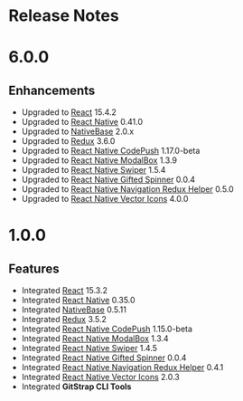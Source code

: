 # Release Notes


# 6.0.0
## Enhancements

* Upgraded to [React](https://facebook.github.io/react/) 15.4.2
* Upgraded to [React Native](https://github.com/facebook/react-native) 0.41.0
* Upgraded to [NativeBase](http://nativebase.io/) 2.0.x
* Upgraded to [Redux](https://github.com/reactjs/redux) 3.6.0
* Upgraded to [React Native CodePush](https://github.com/Microsoft/react-native-code-push) 1.17.0-beta
* Upgraded to [React Native ModalBox](https://github.com/maxs15/react-native-modalbox) 1.3.9
* Upgraded to [React Native Swiper](https://github.com/leecade/react-native-swiper) 1.5.4
* Upgraded to [React Native Gifted Spinner](https://github.com/FaridSafi/react-native-gifted-spinner) 0.0.4
* Upgraded to [React Native Navigation Redux Helper](https://github.com/bakery/react-native-navigation-redux-helpers) 0.5.0
* Upgraded to [React Native Vector Icons](https://github.com/oblador/react-native-vector-icons) 4.0.0

# 1.0.0
## Features

* Integrated [React](https://facebook.github.io/react/) 15.3.2
* Integrated [React Native](https://github.com/facebook/react-native) 0.35.0
* Integrated [NativeBase](http://nativebase.io/) 0.5.11
* Integrated [Redux](https://github.com/reactjs/redux) 3.5.2
* Integrated [React Native CodePush](https://github.com/Microsoft/react-native-code-push) 1.15.0-beta
* Integrated [React Native ModalBox](https://github.com/maxs15/react-native-modalbox) 1.3.4
* Integrated [React Native Swiper](https://github.com/leecade/react-native-swiper) 1.4.5
* Integrated [React Native Gifted Spinner](https://github.com/FaridSafi/react-native-gifted-spinner) 0.0.4
* Integrated [React Native Navigation Redux Helper](https://github.com/bakery/react-native-navigation-redux-helpers) 0.4.1
* Integrated [React Native Vector Icons](https://github.com/oblador/react-native-vector-icons) 2.0.3
* Integrated **GitStrap CLI Tools**
